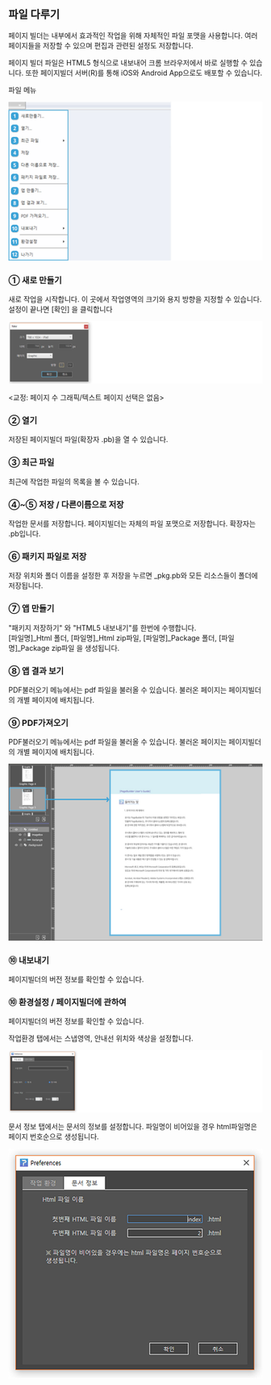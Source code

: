 ## 파일 다루기

페이지 빌더는 내부에서 효과적인 작업을 위해 자체적인 파일 포맷을 사용합니다. 여러 페이지들을 저장할 수 있으며 편집과 관련된 설정도 저장합니다. 

페이지 빌더 파일은 HTML5 형식으로 내보내어 크롬 브라우저에서 바로 실행할 수 있습니다. 또한 페이지빌더 서버(R)를 통해 iOS와 Android App으로도 배포할 수 있습니다.


파일 메뉴

![](./figure/03-1.jpg)


### ① 새로 만들기

새로 작업을 시작합니다. 이 곳에서 작업영역의 크기와 용지 방향을 지정할 수 있습니다. 설정이 끝나면 [확인] 을 클릭합니다

![file/new](./figure/03-2.jpg)


 <교정: 페이지 수 그래픽/텍스트 페이지 선택은 없음>


### ② 열기

저장된 페이지빌더 파일(확장자 .pb)을 열 수 있습니다.

### ③ 최근 파일

최근에 작업한 파일의 목록을 볼 수 있습니다.

### ④~⑤ 저장 / 다른이름으로 저장

작업한 문서를 저장합니다. 페이지빌더는 자체의 파일 포맷으로 저장합니다. 확장자는 .pb입니다.

### ⑥ 패키지 파일로 저장
저장 위치와 폴더 이름을 설정한 후 저장을 누르면 _pkg.pb와
모든 리소스들이 폴더에 저장됩니다.

### ⑦ 앱 만들기

[comment]: # (원래 Ebook/cms 내용이었는데, '앱만들기' 내용으로 수정 부탁드립니다.)

"패키지 저장하기" 와 "HTML5 내보내기"를 한번에 수행합니다.<br/>
[파일명]_Html 폴더, [파일명]_Html zip파일, [파일명]_Package 폴더,
[파일명]_Package zip파일 을 생성됩니다.

### ⑧ 앱 결과 보기

[comment]: # (내용 수정 부탁드립니다.-원본: pdf 불러오기)

PDF불러오기 메뉴에서는 pdf 파일을 불러올 수 있습니다.
불러온 페이지는 페이지빌더의 개별 페이지에 배치됩니다.



### ⑨ PDF가져오기

[comment]: # (pdf 불러오기 내용을 붙여넣었습니다.)

PDF불러오기 메뉴에서는 pdf 파일을 불러올 수 있습니다.
불러온 페이지는 페이지빌더의 개별 페이지에 배치됩니다.

![pdf_bring](./figure/03-3.jpg)

### ⑩ 내보내기

[comment]: # (썸네일 내보내기/html 내보내기 기능 내용 추가부탁드립니다.)

페이지빌더의 버전 정보를 확인할 수 있습니다.

### ⑩ 환경설정 / 페이지빌더에 관하여

페이지빌더의 버전 정보를 확인할 수 있습니다.

작업환경 탭에서는 스냅영역, 안내선 위치와 색상을 설정합니다.

![preferences](figure/03-4.jpg)

문서 정보 탭에서는 문서의 정보를 설정합니다. 파일명이 비어있을 경우 html파일명은 페이지 번호순으로 생성됩니다.

![setup-document-info](figure/03-5.jpg)